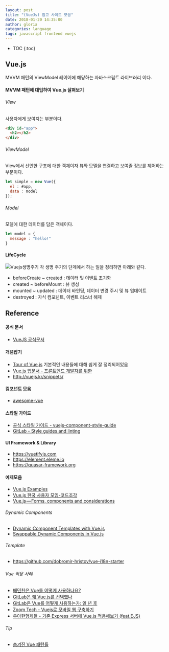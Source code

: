 ```yaml
---
layout: post
title: "(VueJs) 참고 사이트 모음"
date: 2018-01-20 14:35:00
author: gloria
categories: language
tags: javascript frontend vuejs
---
```


* TOC
{:toc}


## Vue.js

MVVM 패턴의 ViewModel 레이어에 해당하는 자바스크립트 라이브러리 이다.

#### MVVM 패턴에 대입하여 Vue.js 살펴보기
###### View
사용자에게 보여지는 부분이다.
```html
<div id="app">
  <h2></h2>
</div>
```

###### ViewModel
View에서 선언한 구조에 대한 객체이자 뷰와 모델을 연결하고 보여줄 정보를 제어하는 부분이다.
```javascript
let simple = new Vue({
  el : #app,
  data : model
});
```

###### Model
모델에 대한 데이터를 담은 객체이다.
```javascript
let model = {
  message : "hello!"
}
```

#### LifeCycle

![Vuejs생명주기](https://kr.vuejs.org/images/lifecycle.png)
각 생명 주기의 단계에서 하는 일을 정리하면 아래와 같다.
- beforeCreate ~ created : 데이터 및 이벤트 초기화
- created ~ beforeMount : 뷰 생성
- mounted ~ updated : 데이터 바인딩, 데이터 변경 주시 및 뷰 업데이트
- destroyed : 자식 컴포넌트, 이벤트 리스너 해제


## Reference
#### 공식 문서
- [VueJS 공식문서](https://vuejs.org/v2/guide/)

#### 개념잡기
- [Tour of Vue.js](https://www.slideshare.net/sunhyouplee/tour-of-vuejs-70654520)
기본적인 내용들에 대해 쉽게 잘 정리되어있음
- [Vue.js 입문서 - 프론트엔드 개발자를 위한](https://joshua1988.github.io/web-development/vuejs/vuejs-tutorial-for-beginner/)
- http://vuejs.kr/snippets/

#### 컴포넌트 모음
- [awesome-vue](https://github.com/vuejs/awesome-vue#projects-using-vuejs)

#### 스타일 가이드
- [공식 스타일 가이드 - vuejs-component-style-guide](https://github.com/pablohpsilva/vuejs-component-style-guide)
- [GitLab - Style guides and linting](https://docs.gitlab.com/ce/development/fe_guide/style_guide_js.html)

#### UI Framework & Library
- https://vuetifyjs.com
- https://element.eleme.io
- https://quasar-framework.org


#### 예제모음
- [Vue.js Examples](https://vuejsexamples.com/)
- [Vue.js 한국 사용자 모임-코드조각](http://vuejs.kr/snippets/)
- [Vue.js — Forms, components and considerations](https://blog.webf.zone/vue-js-forms-components-and-considerations-d81b3ffe9efb)

###### Dynamic Components
- [Dynamic Component Templates with Vue.js](https://medium.com/scrumpy/dynamic-component-templates-with-vue-js-d9236ab183bb)
- [Swappable Dynamic Components in Vue.js](https://alligator.io/vuejs/dynamic-components/)


###### Template
- https://github.com/dobromir-hristov/vue-i18n-starter

###### Vue 적용 사례
- [배민찬은 Vue를 어떻게 사용하나요?](http://woowabros.github.io/experience/2018/06/07/vue-story-of-baminchan.html)
- [GitLab은 왜 Vue.js를 선택했나](https://taegon.kim/archives/6690)
- [GitLab은 Vue를 어떻게 사용하는가: 일 년 후](https://taegon.kim/archives/6698)
- [Zoom Tech - Vuejs로 모바일 웹 구축하기](https://zuminternet.github.io/ZUM-Pilot-vuejs/)
- [우아한형제들 - 기존 Express 서버에 Vue.js 적용해보기 (feat.EJS)](http://woowabros.github.io/experience/2018/12/27/node-express-vue-with-ejs.html)

###### Tip
- [숨겨진 Vue 패턴들](https://medium.com/@Dongmin_Jang/vuejs-%EC%88%A8%EA%B2%A8%EC%A7%84-vue-%ED%8C%A8%ED%84%B4%EB%93%A4-1ea3adc585ac)
